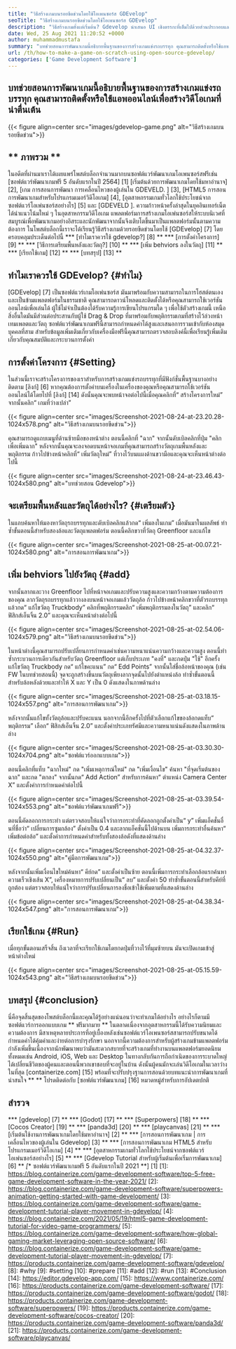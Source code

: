 ```yaml
---
title: "วิธีสร้างเกมบนรอยขีดข่วนโดยใช้โอเพนซอร์ส GDEvelop" 
seoTitle: "วิธีสร้างเกมบนรอยขีดข่วนโดยใช้โอเพนซอร์ส GDEvelop" 
description: "วิธีสร้างเกมตั้งแต่เริ่มต้น? Gdevelop นำเสนอ UI เชิงตรรกะที่เต็มไปด้วยส่วนประกอบและพฤติกรรมมากมายเพื่อสร้างวิดีโอเกมสำหรับเว็บเดสก์ท็อป iOS และ Android" 
date: Wed, 25 Aug 2021 11:20:52 +0000
author: muhammadmustafa
summary: "บทช่วยสอนการพัฒนาเกมนี้อธิบายพื้นฐานของการสร้างเกมแข่งรถบรรทุก คุณสามารถติดตั้งหรือใช้แอพออนไลน์เพื่อสร้างวิดีโอเกมที่น่าตื่นเต้น" 
url: /th/how-to-make-a-game-on-scratch-using-open-source-gdevelop/
categories: ['Game Development Software']
---
```


## บทช่วยสอนการพัฒนาเกมนี้อธิบายพื้นฐานของการสร้างเกมแข่งรถบรรทุก คุณสามารถติดตั้งหรือใช้แอพออนไลน์เพื่อสร้างวิดีโอเกมที่น่าตื่นเต้น

{{< figure align=center src="images/gdevelop-game.png" alt="วิธีสร้างเกมบนรอยขีดข่วน">}}


## ** ภาพรวม **
ในอดีตที่ผ่านมาเราได้เผยแพร่โพสต์บล็อกจำนวนมากบนซอฟต์แวร์พัฒนาเกมโอเพนซอร์สฟรีเช่น [ซอฟต์แวร์พัฒนาเกมฟรี 5 อันดับแรกในปี 2564] [1] [เริ่มต้นด้วยการพัฒนาเกมโดยใช้มหาอำนาจ] [2], [เกม การสอนการพัฒนา การเคลื่อนไหวของผู้เล่นใน GDEVELD. ] [3], [HTML5 การสอนการพัฒนาเกมสำหรับโปรแกรมเมอร์วิดีโอเกม] [4], [อุตสาหกรรมเกมทั่วโลกใช้ประโยชน์จากซอฟต์แวร์โอเพ่นซอร์สอย่างไร] [5] และ [GDEVELD ]. ความก้าวหน้าครั้งล่าสุดในยุคอินเทอร์เน็ตได้นำแนวโน้มใหม่ ๆ ในอุตสาหกรรมวิดีโอเกม แพลตฟอร์มการสร้างเกมโอเพ่นซอร์สให้ระบบนิเวศที่สมบูรณ์เพื่อพัฒนาเกมอย่างอิสระและนักพัฒนาจากนั้นจึงเติบโตขึ้นมาเป็นแพลตฟอร์มนั้นตามความต้องการ ในโพสต์บล็อกนี้เราจะได้เรียนรู้วิธีสร้างเกมด้วยรอยขีดข่วนโดยใช้ [GDEvelop] [7] โดยครอบคลุมประเด็นต่อไปนี้
  *** [ทำไมเราควรใช้ gdevelop?] [8] **
  *** [การตั้งค่าโครงการ] [9] **
  *** [วิธีการเตรียมพื้นหลังและวัตถุ?] [10] **
  *** [เพิ่ม behviors ลงในวัตถุ] [11] **
  *** [เรียกใช้เกม] [12] **
  *** [บทสรุป] [13] **

## ทำไมเราควรใช้ GDEvelop? {#ทำไม}
[GDEvelop] [7] เป็นซอฟต์แวร์เกมโอเพ่นซอร์ส มันมาพร้อมกับความสามารถในการโฮสต์ตนเองและเป็นข้ามแพลตฟอร์มในธรรมชาติ คุณสามารถดาวน์โหลดและติดตั้งได้หรือคุณสามารถใช้เวอร์ชันออนไลน์เพื่อเล่นได้ ผู้ใช้ไม่จำเป็นต้องได้รับความรู้การเขียนโปรแกรมใด ๆ เพื่อใช้ตัวสร้างเกมนี้ เหนือสิ่งอื่นใดมันมีส่วนต่อประสานกับผู้ใช้ Drag & Drop ที่มาพร้อมกับพฤติกรรมเกมที่สร้างไว้ล่วงหน้าเทมเพลตและวัตถุ ซอฟต์แวร์พัฒนาเกมฟรีนี้สามารถกำหนดค่าได้สูงและเสนอการรวมเข้ากับห้องสมุดบุคคลที่สาม สำหรับข้อมูลเพิ่มเติมเกี่ยวกับเครื่องมือฟรีนี้คุณสามารถตรวจสอบลิงค์นี้เพื่อเรียนรู้เพิ่มเติมเกี่ยวกับคุณสมบัติและกระบวนการตั้งค่า

## การตั้งค่าโครงการ {#Setting}
ในส่วนนี้เราจะสร้างโครงการของเราสำหรับการสร้างเกมแข่งรถบรรทุกที่มีฟังก์ชั่นพื้นฐานบางอย่าง ติดตาม [ลิงก์] [6] หากคุณต้องการตั้งค่าบนเครื่องในเครื่องของคุณหรือคุณสามารถใช้เวอร์ชันออนไลน์ได้โดยไปที่ [ลิงก์] [14]
ดังนั้นคุณจะพบหน้าจอต่อไปนี้เมื่อคุณคลิกที่“ สร้างโครงการใหม่” จากนั้นคลิก“ เกมที่ว่างเปล่า”

{{< figure align=center src="images/Screenshot-2021-08-24-at-23.20.28-1024x578.png" alt="วิธีสร้างเกมบนรอยขีดข่วน">}}

คุณสามารถดูแถบเมนูที่ด้านซ้ายมือของหน้าต่าง ตอนนี้คลิกที่ "ฉาก" จากนั้นดับเบิลคลิกที่ปุ่ม "คลิกเพื่อเพิ่มฉาก" หลังจากนั้นคุณจะลงจอดบนหน้าจอเกมที่คุณสามารถสร้างวัตถุเกมพื้นหลังและพฤติกรรม ก้าวไปข้างหน้าคลิกที่“ เพิ่มวัตถุใหม่” ที่วางไว้บนแผงด้านขวามือและคุณจะเห็นหน้าต่างต่อไปนี้

{{< figure align=center src="images/Screenshot-2021-08-24-at-23.46.43-1024x580.png" alt="บทช่วยสอน Gdevelop">}}


## จะเตรียมพื้นหลังและวัตถุได้อย่างไร? {#เตรียมตัว}
ในแถบค้นหาให้มองหาวัตถุรถบรรทุกและดับเบิลคลิกแล้วกด“ เพิ่มลงในเกม” เมื่อมันมาในผลลัพธ์ ทำซ้ำขั้นตอนนี้สำหรับสองล้อและวัตถุแพลตฟอร์ม ตอนนี้คลิกขวาที่วัตถุ Greenfloor และแก้ไข

{{< figure align=center src="images/Screenshot-2021-08-25-at-00.07.21-1024x580.png" alt="การสอนการพัฒนาเกม">}}


## เพิ่ม behviors ไปยังวัตถุ {#add}
จากนั้นลากและวาง Greenfloor ไปที่หน้าจอเกมและปรับความสูงและความกว้างตามความต้องการของคุณ ลากวัตถุรถบรรทุกแล้ววางลงบนหน้าจอเกมแล้ววัตถุล้อ ก้าวไปข้างหน้าคลิกขวาที่ตัวรถบรรทุกแล้วกด“ แก้ไขวัตถุ Truckbody” คลิกที่พฤติกรรมคลิก“ เพิ่มพฤติกรรมลงในวัตถุ” และคลิก“ ฟิสิกส์เอ็นจิ้น 2.0” และคุณจะเห็นหน้าต่างต่อไปนี้

{{< figure align=center src="images/Screenshot-2021-08-25-at-02.54.06-1024x579.png" alt="วิธีสร้างเกมบนรอยขีดข่วน">}}

ในหน้าต่างนี้คุณสามารถปรับเปลี่ยนการกำหนดค่าเช่นความหนาแน่นความกว้างและความสูง ตอนนี้ทำซ้ำกระบวนการเดียวกันสำหรับวัตถุ Greenfloor แต่เก็บประเภท "คงที่" และกดปุ่ม "ใช้" อีกครั้งแก้ไขวัตถุ Truckbody กด“ แก้ไขคะแนน” กด“ Edd Points” จากนั้นใส่ชื่อล้อหน้าของคุณ (เช่น FW ในบทช่วยสอนนี้) จุดจะถูกสร้างขึ้นบนวัตถุเพียงลากจุดนั้นไปยังตำแหน่งล้อ ทำซ้ำขั้นตอนนี้สำหรับล้อหลังด้วยและทำให้ X และ Y เป็น 0 ดังแสดงในภาพด้านล่าง

{{< figure align=center src="images/Screenshot-2021-08-25-at-03.18.15-1024x557.png" alt="การสอนการพัฒนาเกม">}}

หลังจากนั้นแก้ไขทั้งวัตถุล้อและปรับคะแนน นอกจากนี้อีกครั้งไปที่ตัวเลือกแก้ไขของล้อกดแท็บ“ พฤติกรรม” เลือก“ ฟิสิกส์เอ็นจิ้น 2.0” และตั้งค่าประเภทรัศมีและความหนาแน่นดังแสดงในภาพด้านล่าง

{{< figure align=center src="images/Screenshot-2021-08-25-at-03.30.30-1024x704.png" alt="ซอฟต์แวร์ออกแบบเกม">}}

ตอนนี้คลิกที่แท็บ "ฉากใหม่" กด "เพิ่มเหตุการณ์ใหม่" กด "เพิ่มเงื่อนไข" ค้นหา "ที่จุดเริ่มต้นของฉาก" และกด "ตกลง" จากนั้นกด“ Add Action” สำหรับการค้นหา“ ตำแหน่ง Camera Center X” และตั้งค่าการกำหนดค่าต่อไปนี้

{{< figure align=center src="images/Screenshot-2021-08-25-at-03.39.54-1024x553.png" alt="ซอฟต์แวร์พัฒนาเกมฟรี">}}

ตอนนี้คัดลอกการกระทำ แต่ตรวจสอบให้แน่ใจว่าการกระทำที่คัดลอกถูกตั้งค่าเป็น“ y” เพิ่มแอ็คชั่นอื่นที่ชื่อว่า“ เปลี่ยนการซูมกล้อง” ตั้งค่าเป็น 0.4 และลากแอ็คชั่นนี้ไปด้านบน เพิ่มการกระทำอื่นค้นหา“ เพิ่มข้อต่อล้อ” และตั้งค่าการกำหนดค่าสำหรับทั้งสองล้อดังที่แสดงด้านล่าง

{{< figure align=center src="images/Screenshot-2021-08-25-at-04.32.37-1024x550.png" alt="คู่มือการพัฒนาเกม">}}

หลังจากนั้นเพิ่มเงื่อนไขใหม่ค้นหา“ คีย์กด” และตั้งค่าเป็นซ้าย ตอนนี้เพิ่มการกระทำเลือกล้อแรกค้นหาความเร็วเชิงเส้น X”, เครื่องหมายการปรับเปลี่ยนเป็น“ ลบ” และตั้งค่า 50 ทำซ้ำขั้นตอนนี้สำหรับคีย์ที่ถูกต้อง แต่ตรวจสอบให้แน่ใจว่าการปรับเปลี่ยนการลงชื่อเข้าใช้เพิ่มตามที่แสดงด้านล่าง

{{< figure align=center src="images/Screenshot-2021-08-25-at-04.38.34-1024x547.png" alt="การสอนการพัฒนาเกม">}}


## เรียกใช้เกม {#Run}
เมื่อทุกขั้นตอนเสร็จสิ้น ถึงเวลาที่จะเรียกใช้เกมโดยกดปุ่มที่วางไว้ที่มุมซ้ายบน มันจะเปิดเกมเข้าสู่หน้าต่างใหม่

{{< figure align=center src="images/Screenshot-2021-08-25-at-05.15.59-1024x543.png" alt="วิธีสร้างเกมบนรอยขีดข่วน">}}


## บทสรุป {#conclusion}
นี่คือจุดสิ้นสุดของโพสต์บล็อกนี้และคุณได้รู้อย่างแน่นอนว่าจะทำเกมได้อย่างไร อย่างไรก็ตามมีซอฟต์แวร์การออกแบบเกม ** ฟรีมากมาย ** ในตลาดเนื่องจากอุตสาหกรรมนี้ได้รับความนิยมและความต้องการ มีสาเหตุหลายประการที่อยู่เบื้องหลังเช่นซอฟต์แวร์โอเพนซอร์สสามารถปรับขนาดได้กำหนดค่าได้คุ้มค่าและง่ายต่อการบำรุงรักษา นอกจากนี้ความต้องการสำหรับผู้สร้างเกมข้ามแพลตฟอร์มกำลังเพิ่มขึ้นเนื่องจากนักพัฒนาพบว่ามันสะดวกสบายที่จะสร้างเกมที่ทำงานบนแพลตฟอร์มยอดนิยมทั้งหมดเช่น Android, iOS, Web และ Desktop ในทางกลับกันการถือกำเนิดของการระบาดใหญ่ได้เปลี่ยนชีวิตของผู้คนและตอนนี้พวกเขาชอบที่จะอยู่ในบ้าน ดังนั้นผู้คนมักจะเล่นวิดีโอเกมในเวลาว่าง
ในที่สุด [containerize.com] [15] พร้อมที่จะปรับปรุงฐานการสอนด้วยบทแนะนำการพัฒนาเกมที่น่าสนใจ ** ** โปรดติดต่อกับ [ซอฟต์แวร์พัฒนาเกม] [16] หมวดหมู่สำหรับการอัปเดตปกติ

## สำรวจ
  *** [gdevelop] [7] **
  *** [Godot] [17] **
  *** [Superpowers] [18] **
  *** [Cocos Creator] [19] **
  *** [panda3d] [20] **
  *** [playcanvas] [21] **
  *** [เริ่มต้นใช้งานการพัฒนาเกมโดยใช้มหาอำนาจ] [2] **
  *** [การสอนการพัฒนาเกม | การเคลื่อนไหวของผู้เล่นใน Gdevelop] [3] **
  *** [การสอนการพัฒนาเกม HTML5 สำหรับโปรแกรมเมอร์วิดีโอเกม] [4] **
  *** [อุตสาหกรรมเกมทั่วโลกใช้ประโยชน์จากซอฟต์แวร์โอเพ่นซอร์สอย่างไร] [5] **
  *** [Gdevelop Tutorial สำหรับผู้เริ่มต้นเพื่อเริ่มการพัฒนาเกม] [6] **
  *[** ซอฟต์แวร์พัฒนาเกมฟรี 5 อันดับแรกในปี 2021 **] [1]
[1]: https://blog.containerize.com/game-development-software/top-5-free-game-development-software-in-the-year-2021/
[2]: https://blog.containerize.com/game-development-software/superpowers-animation-getting-started-with-game-development/
[3]: https://blog.containerize.com/game-development-software/game-development-tutorial-player-movement-in-gdevelop/
[4]: https://blog.containerize.com/2021/05/19/html5-game-development-tutorial-for-video-game-programmers/
[5]: https://blog.containerize.com/game-development-software/how-global-gaming-market-leveraging-open-source-software/
[6]: https://blog.containerize.com/game-development-software/game-development-tutorial-player-movement-in-gdevelop/
[7]: https://products.containerize.com/game-development-software/gdevelop/
[8]: #why
[9]: #setting
[10]: #prepare
[11]: #add
[12]: #run
[13]: #Conclusion
[14]: https://editor.gdevelop-app.com/
[15]: https://www.containerize.com/
[16]: https://products.containerize.com/game-development-software/
[17]: https://products.containerize.com/game-development-software/godot/
[18]: https://products.containerize.com/game-development-software/superpowers/
[19]: https://products.containerize.com/game-development-software/cocos-creator/
[20]: https://products.containerize.com/game-development-software/panda3d/
[21]: https://products.containerize.com/game-development-software/playcanvas/
